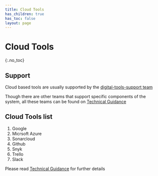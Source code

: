 ```yaml
---
title: Cloud Tools 
has_children: true
has_toc: false
layout: page
---
```


# Cloud Tools 
{:.no_toc}

## Support
Cloud based tools are usually supported by the [digital-tools-support team](https://technical-guidance.education.gov.uk/infrastructure/support/#digital-tools-support)

Though there are other teams that support specific components of the system, all these teams can be found on [Technical Guidance](https://technical-guidance.education.gov.uk/infrastructure/support)


## Cloud Tools list

1. Google
2. Micrsoft Azure
3. Sonarcloud
4. Github
5. Snyk
6. Trello
7. Slack

Please read [Technical Guidance](https://technical-guidance.education.gov.uk/) for further details
